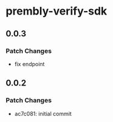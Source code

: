 # prembly-verify-sdk

## 0.0.3

### Patch Changes

- fix endpoint

## 0.0.2

### Patch Changes

- ac7c081: initial commit

